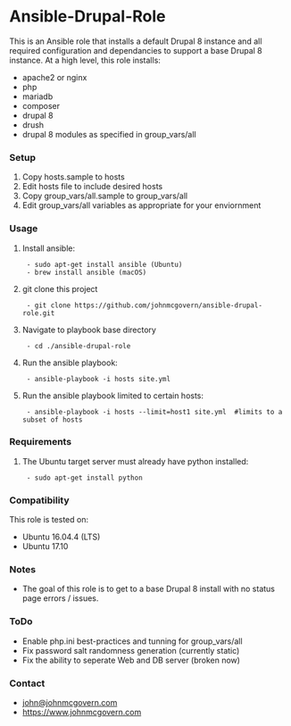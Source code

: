 # Ansible-Drupal-Role

This is an Ansible role that installs a default Drupal 8 instance and all required configuration and dependancies to support a base Drupal 8 instance. At a high level, this role installs:

- apache2 or nginx
- php
- mariadb
- composer
- drupal 8
- drush
- drupal 8 modules as specified in group_vars/all

### Setup

1. Copy hosts.sample to hosts
2. Edit hosts file to include desired hosts
3. Copy group_vars/all.sample to group_vars/all
4. Edit group_vars/all variables as appropriate for your enviornment

### Usage

1. Install ansible:
 
		- sudo apt-get install ansible (Ubuntu) 
		- brew install ansible (macOS)


2. git clone this project

		- git clone https://github.com/johnmcgovern/ansible-drupal-role.git	
	
3. Navigate to playbook base directory

		- cd ./ansible-drupal-role
	
4. Run the ansible playbook:

		- ansible-playbook -i hosts site.yml
	
5. Run the ansible playbook limited to certain hosts:

		- ansible-playbook -i hosts --limit=host1 site.yml  #limits to a subset of hosts

### Requirements

1. The Ubuntu target server must already have python installed:

		- sudo apt-get install python

### Compatibility

This role is tested on:

- Ubuntu 16.04.4 (LTS)
- Ubuntu 17.10

### Notes

- The goal of this role is to get to a base Drupal 8 install with no status page errors / issues.

### ToDo

- Enable php.ini best-practices and tunning for group_vars/all
- Fix password salt randomness generation (currently static)
- Fix the ability to seperate Web and DB server (broken now)

### Contact

- john@johnmcgovern.com
- https://www.johnmcgovern.com
